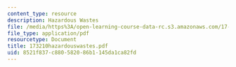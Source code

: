 ```yaml
---
content_type: resource
description: Hazardous Wastes
file: /media/https%3A/open-learning-course-data-rc.s3.amazonaws.com/17-32-environmental-politics-and-policy-spring-2003/8521f837c880582086b1145da1ca82fd_173210hazardouswastes.pdf
file_type: application/pdf
resourcetype: Document
title: 173210hazardouswastes.pdf
uid: 8521f837-c880-5820-86b1-145da1ca82fd
---
```

